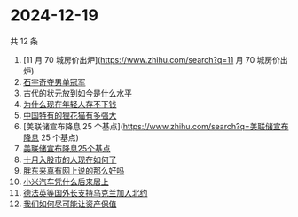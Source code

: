 # 2024-12-19

共 12 条

<!-- BEGIN -->
<!-- 最后更新时间 Thu Dec 19 2024 08:39:57 GMT+0800 (China Standard Time) -->

1. [11 月 70 城房价出炉](https://www.zhihu.com/search?q=11 月 70 城房价出炉)
1. [石宇奇夺男单冠军](https://www.zhihu.com/search?q=石宇奇夺男单冠军)
1. [古代的状元放到如今是什么水平](https://www.zhihu.com/search?q=古代的状元放到如今是什么水平)
1. [为什么现在年轻人存不下钱](https://www.zhihu.com/search?q=为什么现在年轻人存不下钱)
1. [中国特有的狸花猫有多强大](https://www.zhihu.com/search?q=中国特有的狸花猫有多强大)
1. [美联储宣布降息 25 个基点](https://www.zhihu.com/search?q=美联储宣布降息 25
   个基点)
1. [美联储宣布降息25个基点](https://www.zhihu.com/search?q=美联储宣布降息25个基点)
1. [十月入股市的人现在如何了](https://www.zhihu.com/search?q=十月入股市的人现在如何了)
1. [胖东来真有网上说的那么好吗](https://www.zhihu.com/search?q=胖东来真有网上说的那么好吗)
1. [小米汽车凭什么后来居上](https://www.zhihu.com/search?q=小米汽车凭什么后来居上)
1. [德法英等国外长支持乌克兰加入北约](https://www.zhihu.com/search?q=德法英等国外长支持乌克兰加入北约)
1. [我们如何尽可能让资产保值](https://www.zhihu.com/search?q=我们如何尽可能让资产保值)

<!-- END -->
